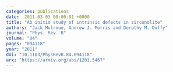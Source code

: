 ```yaml
---
categories: publications
date:  2011-03-03 00:00:01 +0000
title: "Ab initio study of intrinsic defects in zirconolite"
authors: "Jack Mulroue, Andrew J. Morris and Dorothy M. Duffy"
journal: "Phys. Rev. B"
volume: "84"
pages: "094118"
year: "2011"
doi: "10.1103/PhysRevB.84.094118"
arx: "https://arxiv.org/abs/1201.5467"
---
```

